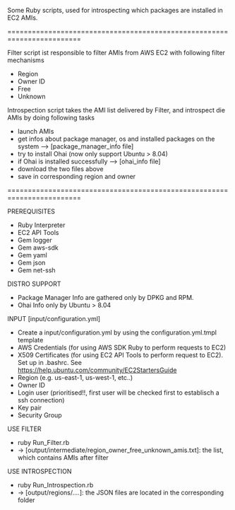 Some Ruby scripts, used for introspecting which packages are installed in 
EC2 AMIs.

========================================================================

Filter script ist responsible to filter AMIs from AWS EC2 with following filter mechanisms 
- Region
- Owner ID
- Free
- Unknown

Introspection script takes the AMI list delivered by Filter, and introspect die AMIs by doing following tasks
- launch AMIs
- get infos about package manager, os and installed packages on the system --> [package_manager_info file]
- try to install Ohai (now only support Ubuntu > 8.04)
- if Ohai is installed successfully --> [ohai_info file]
- download the two files above
- save in corresponding region and owner

========================================================================

PREREQUISITES
- Ruby Interpreter
- EC2 API Tools
- Gem logger
- Gem aws-sdk
- Gem yaml
- Gem json
- Gem net-ssh

DISTRO SUPPORT
- Package Manager Info are gathered only by DPKG and RPM.
- Ohai Info only by Ubuntu > 8.04

INPUT 
[input/configuration.yml]
- Create a input/configuration.yml by using the configuration.yml.tmpl template
- AWS Credentials (for using AWS SDK Ruby to perform requests to EC2)
- X509 Certificates (for using EC2 API Tools to perform request to EC2). Set up in .bashrc. See https://help.ubuntu.com/community/EC2StartersGuide
- Region (e.g. us-east-1, us-west-1, etc..)
- Owner ID
- Login user (prioritised!!, first user will be checked first to establisch a ssh connection)
- Key pair
- Security Group

USE FILTER
- ruby Run_Filter.rb 
- -> [output/intermediate/region_owner_free_unknown_amis.txt]: the list, which contains AMIs after filter

USE INTROSPECTION
- ruby Run_Introspection.rb 
- -> [output/regions/....]: the JSON files are located in the corresponding folder

